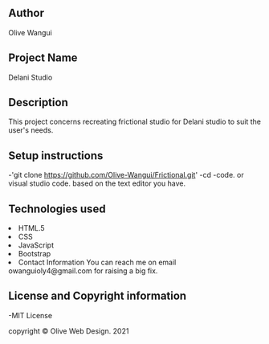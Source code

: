 ## Author
Olive Wangui 

## Project Name
Delani Studio

## Description
This project concerns recreating frictional studio for Delani studio to suit the user's needs.

## Setup instructions
-'git clone https://github.com/Olive-Wangui/Frictional.git' -cd -code. or visual studio code. based on the text editor you have.

## Technologies used
<li>HTML.5
<li>CSS
<li>JavaScript
<li>Bootstrap
<li>Contact Information
You can reach me on email owanguioly4@gmail.com for raising a big fix.

## License and Copyright information
-MIT License

copyright © Olive Web Design. 2021
